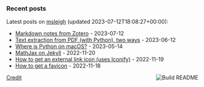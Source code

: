 ### Recent posts

<!-- blog starts -->
Latest posts on [msleigh](https://msleigh.io/) (updated 2023-07-12T18:08:27+00:00):
- [Markdown notes from Zotero](https://msleigh.io/zotero/markdown/zettelkasten/2023/07/12/markdown-notes-from-zotero.html) - 2023-07-12
- [Text extraction from PDF (with Python), two ways](https://msleigh.io/2023/06/12/text-extraction-from-pdf-two-ways.html) - 2023-06-12
- [Where is Python on macOS?](https://msleigh.io/python/macos/homebrew/2023/05/14/where-is-python.html) - 2023-05-14
- [MathJax on Jekyll](https://msleigh.io/jekyll/web/2022/11/20/mathjax.html) - 2022-11-20
- [How to get an external link icon (uses Iconify)](https://msleigh.io/jekyll/web/2022/11/19/how-external-link-icon.html) - 2022-11-19
- [How to get a favicon](https://msleigh.io/jekyll/web/2022/11/18/how-favicon.html) - 2022-11-18
<!-- blog ends -->

<a href="https://github.com/msleigh/msleigh/actions"><img src="https://github.com/msleigh/msleigh/workflows/Build%20README/badge.svg" align="right" alt="Build README"></a>
<a href="https://simonwillison.net/2020/Jul/10/self-updating-profile-readme/">Credit</a>
